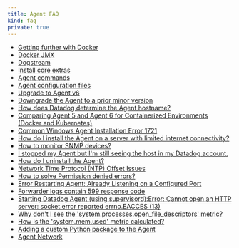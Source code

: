 ```yaml
---
title: Agent FAQ
kind: faq
private: true
---
```


* [Getting further with Docker][1]
* [Docker JMX][2]
* [Dogstream][3]
* [Install core extras][4]
* [Agent commands][5]
* [Agent configuration files][6]
* [Upgrade to Agent v6][7]
* [Downgrade the Agent to a prior minor version][8]
* [How does Datadog determine the Agent hostname?][9]
* [Comparing Agent 5 and Agent 6 for Containerized Environments (Docker and Kubernetes)][10]
* [Common Windows Agent Installation Error 1721][11]
* [How do I install the Agent on a server with limited internet connectivity?][12]
* [How to monitor SNMP devices?][13]
* [I stopped my Agent but I'm still seeing the host in my Datadog account.][14]
* [How do I uninstall the Agent?][15]
* [Network Time Protocol (NTP) Offset Issues][16]
* [How to solve Permission denied errors?][17]
* [Error Restarting Agent: Already Listening on a Configured Port][18]
* [Forwarder logs contain 599 response code][19]
* [Starting Datadog Agent (using supervisord):Error: Cannot open an HTTP server: socket.error reported errno.EACCES (13)][20]
* [Why don't I see the 'system.processes.open_file_descriptors' metric?][21]
* [How is the 'system.mem.used' metric calculated?][22]
* [Adding a custom Python package to the Agent][23]
* [Agent Network][24]

[1]: /agent/faq/getting-further-with-docker
[2]: /agent/faq/docker-jmx
[3]: /agent/faq/dogstream
[4]: /agent/faq/install-core-extra
[5]: /agent/faq/agent-commands
[6]: /agent/faq/agent-configuration-files
[7]: /agent/faq/upgrade-to-agent-v6
[8]: /agent/faq/downgrade-datadog-agent
[9]: /agent/faq/how-datadog-agent-determines-the-hostname
[10]: /agent/faq/agent-5-vs-agent-6-for-docker-kubernetes
[11]: /agent/faq/common-windows-agent-installation-error-1721
[12]: /agent/faq/how-do-i-install-the-agent-on-a-server-with-limited-internet-connectivity
[13]: /agent/faq/how-to-monitor-snmp-devices
[14]: /agent/faq/i-stoped-my-agent-but-i-m-still-seeing-the-host
[15]: /agent/faq/how-do-i-uninstall-the-agent
[16]: /agent/faq/network-time-protocol-ntp-offset-issues
[17]: /agent/faq/how-to-solve-permission-denied-errors
[18]: /agent/faq/error-restarting-agent-already-listening-on-a-configured-port
[19]: /agent/faq/forwarder-logs-contain-599-response-code
[20]: /agent/faq/cannot-open-an-http-server-socket-error-reported-errno-eacces-13
[21]: /agent/faq/why-don-t-i-see-the-system-processes-open-file-descriptors-metric
[22]: /agent/faq/how-is-the-system-mem-used-metric-calculated
[23]: /agent/faq/custom_python_package
[24]: /agent/faq/network
